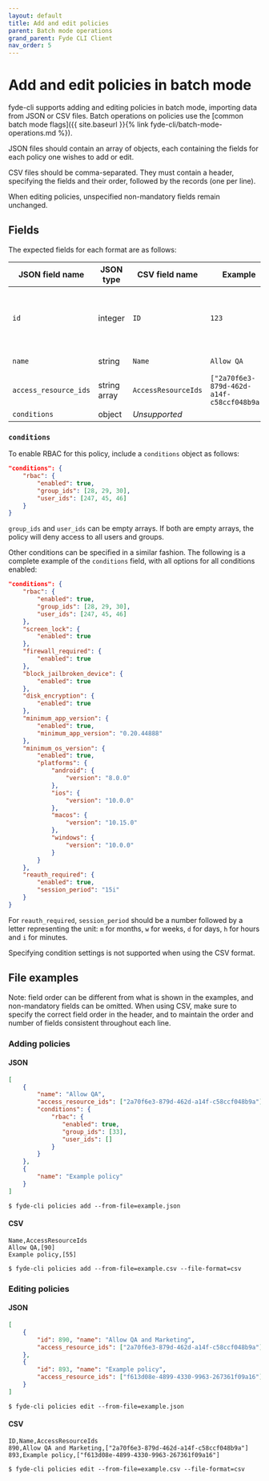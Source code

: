 ```yaml
---
layout: default
title: Add and edit policies
parent: Batch mode operations
grand_parent: Fyde CLI Client
nav_order: 5
---
```

# Add and edit policies in batch mode

fyde-cli supports adding and editing policies in batch mode, importing data from JSON or CSV files.
Batch operations on policies use the [common batch mode flags]({{ site.baseurl }}{% link fyde-cli/batch-mode-operations.md %}).

JSON files should contain an array of objects, each containing the fields for each policy one wishes to add or edit.

CSV files should be comma-separated.
They must contain a header, specifying the fields and their order, followed by the records (one per line).

When editing policies, unspecified non-mandatory fields remain unchanged.

## Fields

The expected fields for each format are as follows:

| JSON field name | JSON type | CSV field name | Example | Description | Mandatory
| --- | --- | --- | --- | --- | --- |
| `id` | integer | `ID` | `123` | ID of the policy to edit.<br>**Used only when editing** | When editing
| `name` | string | `Name` | `Allow QA` | Name of the policy | When adding
| `access_resource_ids` | string array | `AccessResourceIds` | `["2a70f6e3-879d-462d-a14f-c58ccf048b9a"]` | Resource IDs of the policy | No
| `conditions` | object | _Unsupported_ |  | See below | No

### `conditions`

To enable RBAC for this policy, include a `conditions` object as follows:

```json
"conditions": {
    "rbac": {
        "enabled": true,
        "group_ids": [28, 29, 30],
        "user_ids": [247, 45, 46]
    }
}
```

`group_ids` and `user_ids` can be empty arrays.
If both are empty arrays, the policy will deny access to all users and groups.

Other conditions can be specified in a similar fashion.
The following is a complete example of the `conditions` field, with all options for all conditions enabled:

```json
"conditions": {
    "rbac": {
        "enabled": true,
        "group_ids": [28, 29, 30],
        "user_ids": [247, 45, 46]
    },
    "screen_lock": {
        "enabled": true
    },
    "firewall_required": {
        "enabled": true
    },
    "block_jailbroken_device": {
        "enabled": true
    },
    "disk_encryption": {
        "enabled": true
    },
    "minimum_app_version": {
        "enabled": true,
        "minimum_app_version": "0.20.44888"
    },
    "minimum_os_version": {
        "enabled": true,
        "platforms": {
            "android": {
                "version": "8.0.0"
            },
            "ios": {
                "version": "10.0.0"
            },
            "macos": {
                "version": "10.15.0"
            },
            "windows": {
                "version": "10.0.0"
            }
        }
    },
    "reauth_required": {
        "enabled": true,
        "session_period": "15i"
    }
}
```

For `reauth_required`, `session_period` should be a number followed by a letter representing the unit:
`m` for months, `w` for weeks, `d` for days, `h` for hours and `i` for minutes.

Specifying condition settings is not supported when using the CSV format.

## File examples

Note: field order can be different from what is shown in the examples, and non-mandatory fields can be omitted.
When using CSV, make sure to specify the correct field order in the header, and to maintain the order and number of fields consistent throughout each line.

### Adding policies

#### JSON

```json
[
    {
        "name": "Allow QA",
        "access_resource_ids": ["2a70f6e3-879d-462d-a14f-c58ccf048b9a"],
        "conditions": {
            "rbac": {
               "enabled": true,
               "group_ids": [33],
               "user_ids": []
            }
        }
    },
    {
        "name": "Example policy"
    }
]
```

`$ fyde-cli policies add --from-file=example.json`

#### CSV

```
Name,AccessResourceIds
Allow QA,[90]
Example policy,[55]
```

`$ fyde-cli policies add --from-file=example.csv --file-format=csv`

### Editing policies

#### JSON

```json
[
    {
        "id": 890, "name": "Allow QA and Marketing",
        "access_resource_ids": ["2a70f6e3-879d-462d-a14f-c58ccf048b9a"]
    },
    {
        "id": 893, "name": "Example policy",
        "access_resource_ids": ["f613d08e-4899-4330-9963-267361f09a16"]
    }
]
```

`$ fyde-cli policies edit --from-file=example.json`

#### CSV

```
ID,Name,AccessResourceIds
890,Allow QA and Marketing,["2a70f6e3-879d-462d-a14f-c58ccf048b9a"]
893,Example policy,["f613d08e-4899-4330-9963-267361f09a16"]
```

`$ fyde-cli policies edit --from-file=example.csv --file-format=csv`